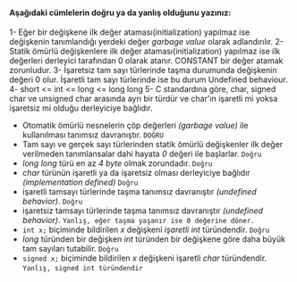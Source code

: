 #### Aşağıdaki cümlelerin doğru ya da yanlış olduğunu yazınız:
1- Eğer bir değişkene ilk değer ataması(initialization) yapılmaz ise değişkenin tanımlandığı yerdeki değer _garbage value_ olarak adlandırılır.
2- Statik ömürlü değişkenlere ilk değer ataması(initialization) yapılmaz ise ilk değerleri derleyici tarafından 0 olarak atanır. CONSTANT bir değer atamak zorunludur. 
3- İşaretsiz tam sayı türlerinde taşma durumunda değişkenin değeri 0 olur. İşaretli tam sayı türlerinde ise bu durum Undefined behaviour.
4- short <= int <= long <= long long
5- C standardına göre, char, signed char ve unsigned char arasında ayrı bir türdür ve char'ın işaretli mi yoksa işaretsiz mi olduğu derleyiciye bağlıdır.

+ Otomatik ömürlü nesnelerin çöp değerleri _(garbage value)_ ile kullanılması tanımsız davranıştır. ``` DOĞRU ```
+ Tam sayı ve gerçek sayı türlerinden statik ömürlü değişkenler ilk değer verilmeden tanımlansalar dahi hayata _0_ değeri ile başlarlar. ``` Doğru ```
+ _long long_ türü en az _4 byte_ olmak zorundadır. ``` Doğru ```
+ _char_ türünün işaretli ya da işaretsiz olması derleyiciye bağlıdır _(implementation defined)_ ``` Doğru ```
+ işaretli tamsayı türlerinde taşma tanımsız davranıştır _(undefined behavior)_. ``` Doğru ```
+ işaretsiz tamsayı türlerinde taşma tanımsız davranıştır _(undefined behavior)_. ``` Yanlış, eğer taşma yaşanır ise 0 değerine döner. ```
+ ```int x;``` biçiminde bildirilen _x_ değişkeni _işaretli int_ türündendir. ``` Doğru ```
+ _long_ türünden bir değişken _int_ türünden bir değişkene göre daha büyük tam sayıları tutabilir. ``` Doğru ```
+ ```signed x;``` biçiminde bildirilen _x_ değişkeni işaretli _char_ türündendir. ``` Yanlış, signed int türündendir ```
